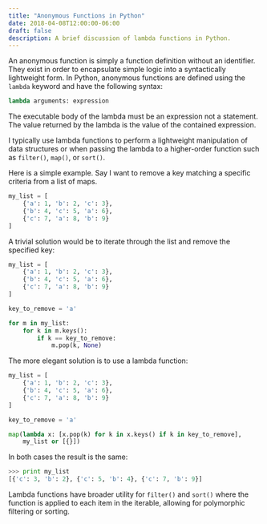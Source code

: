 ```yaml
---
title: "Anonymous Functions in Python"
date: 2018-04-08T12:00:00-06:00
draft: false
description: A brief discussion of lambda functions in Python.
---
```


An anonymous function is simply a function definition without an identifier. They exist in order to encapsulate simple logic into a syntactically lightweight form. In Python, anonymous functions are defined using the `lambda` keyword and have the following syntax:

```python
lambda arguments: expression
```

The executable body of the lambda must be an expression not a statement. The value returned by the lambda is the value of the contained expression.

I typically use lambda functions to perform a lightweight manipulation of data structures or when passing the lambda to a higher-order function such as `filter()`, `map()`, or `sort()`.

Here is a simple example. Say I want to remove a key matching a specific criteria from a list of maps.

```python
my_list = [
    {'a': 1, 'b': 2, 'c': 3},
    {'b': 4, 'c': 5, 'a': 6},
    {'c': 7, 'a': 8, 'b': 9}
]
```

A trivial solution would be to iterate through the list and remove the specified key:

```python
my_list = [
    {'a': 1, 'b': 2, 'c': 3},
    {'b': 4, 'c': 5, 'a': 6},
    {'c': 7, 'a': 8, 'b': 9}
]

key_to_remove = 'a'

for m in my_list:
    for k in m.keys():
        if k == key_to_remove:
            m.pop(k, None)
```

The more elegant solution is to use a lambda function:

```python
my_list = [
    {'a': 1, 'b': 2, 'c': 3},
    {'b': 4, 'c': 5, 'a': 6},
    {'c': 7, 'a': 8, 'b': 9}
]

key_to_remove = 'a'

map(lambda x: [x.pop(k) for k in x.keys() if k in key_to_remove],
    my_list or [{}])
```

In both cases the result is the same:

```python
>>> print my_list
[{'c': 3, 'b': 2}, {'c': 5, 'b': 4}, {'c': 7, 'b': 9}]
```

Lambda functions have broader utility for `filter()` and `sort()` where the function is applied to each item in the iterable, allowing for polymorphic filtering or sorting.